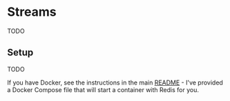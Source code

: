 # Streams

TODO

## Setup

TODO

If you have Docker, see the instructions in the main [README](../README.md) - I've provided a Docker Compose file that will start a container with Redis for you.